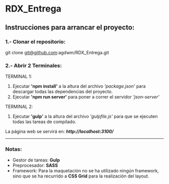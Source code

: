 # RDX_Entrega

## Instrucciones para arrancar el proyecto:

### 1.- Clonar el repositorio:
git clone git@github.com:agdwm/RDX_Entrega.git

### 2.- Abrir 2 Terminales:

TERMINAL 1:
1) Ejecutar **'npm install'** a la altura del archivo *'package.json'* para descargar todas las dependencias del proyecto.
2) Ejecutar **'npm run server'** para poner a correr el servidor *'json-server'*

TERMINAL 2:
1) Ejecutar **'gulp'** a la altura del archivo *'gulpfile.js'* para que se ejecuten todas las tareas de compilado.

La página web se servirá en:
***http://localhost:3100/***

___

### Notas:
- Gestor de tareas: **Gulp**
- Preprocesador: **SASS**
- Framework: Para la maquetación no se ha utilizado ningún framework, sino que se ha recurrido a **CSS Grid** para la realización del layout.